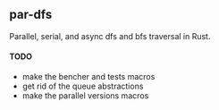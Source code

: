 ## par-dfs

Parallel, serial, and async dfs and bfs traversal in Rust.

#### TODO
- make the bencher and tests macros
- get rid of the queue abstractions
- make the parallel versions macros
